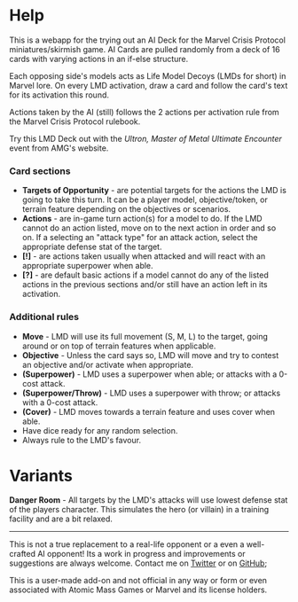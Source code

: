 # Help

This is a webapp for the trying out an AI Deck for the Marvel Crisis Protocol miniatures/skirmish game. AI Cards are pulled randomly from a deck of 16 cards with varying actions in an if-else structure. 

Each opposing side's models acts as Life Model Decoys (LMDs for short) in Marvel lore. On every LMD activation, draw a card and follow the card's text for its activation this round. 

Actions taken by the AI (still) follows the 2 actions per activation rule from the Marvel Crisis Protocol rulebook.

Try this LMD Deck out with the *Ultron, Master of Metal Ultimate Encounter* event from AMG's website.

### Card sections
- **Targets of Opportunity** - are potential targets for the actions the LMD is going to take this turn. It can be a player model, objective/token, or terrain feature depending on the objectives or scenarios.   
- **Actions** - are in-game turn action(s) for a model to do. If the LMD cannot do an action listed, move on to the next action in order and so on. If a selecting an "attack type" for an attack action, select the appropriate defense stat of the target.   
- **\[!\]** - are actions taken usually when attacked and will react with an appropriate superpower when able.   
- **\[?\]** - are default basic actions if a model cannot do any of the listed actions in the previous sections and/or still have an action left in its activation.

### Additional rules
- **Move** - LMD will use its full movement (S, M, L) to the target, going around or on top of terrain features when applicable.
- **Objective** - Unless the card says so, LMD will move and try to contest an objective and/or activate when appropriate.   
- **(Superpower)** - LMD uses a superpower when able; or attacks with a 0-cost attack.   
- **(Superpower/Throw)** - LMD uses a superpower with throw; or attacks with a 0-cost attack.   
- **(Cover)** - LMD moves towards a terrain feature and uses cover when able.   
- Have dice ready for any random selection.   
- Always rule to the LMD's favour.   

# Variants
**Danger Room** - All targets by the LMD's attacks will use lowest defense stat of the players character. This simulates the hero (or villain) in a training facility and are a bit relaxed.

---

This is not a true replacement to a real-life opponent or a even a well-crafted AI opponent! Its a work in progress and improvements or suggestions are always welcome. Contact me on [Twitter](https://twitter.com/kevinn) or on [GitHub](https://github.com/elintseeker/mcp-aicards/issues/);

This is a user-made add-on and not official in any way or form or even associated with Atomic Mass Games or Marvel and its license holders.